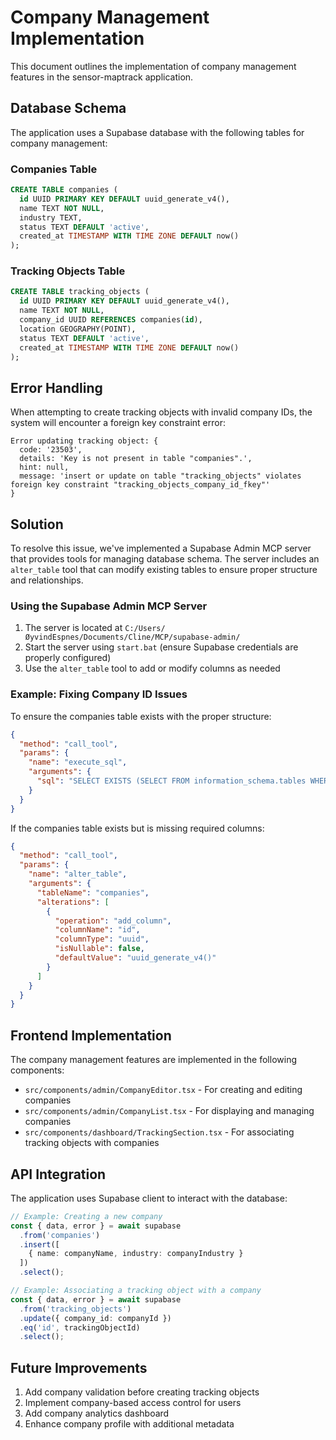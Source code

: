 # Company Management Implementation

This document outlines the implementation of company management features in the sensor-maptrack application.

## Database Schema

The application uses a Supabase database with the following tables for company management:

### Companies Table

```sql
CREATE TABLE companies (
  id UUID PRIMARY KEY DEFAULT uuid_generate_v4(),
  name TEXT NOT NULL,
  industry TEXT,
  status TEXT DEFAULT 'active',
  created_at TIMESTAMP WITH TIME ZONE DEFAULT now()
);
```

### Tracking Objects Table

```sql
CREATE TABLE tracking_objects (
  id UUID PRIMARY KEY DEFAULT uuid_generate_v4(),
  name TEXT NOT NULL,
  company_id UUID REFERENCES companies(id),
  location GEOGRAPHY(POINT),
  status TEXT DEFAULT 'active',
  created_at TIMESTAMP WITH TIME ZONE DEFAULT now()
);
```

## Error Handling

When attempting to create tracking objects with invalid company IDs, the system will encounter a foreign key constraint error:

```
Error updating tracking object: {
  code: '23503', 
  details: 'Key is not present in table "companies".',
  hint: null, 
  message: 'insert or update on table "tracking_objects" violates foreign key constraint "tracking_objects_company_id_fkey"'
}
```

## Solution

To resolve this issue, we've implemented a Supabase Admin MCP server that provides tools for managing database schema. The server includes an `alter_table` tool that can modify existing tables to ensure proper structure and relationships.

### Using the Supabase Admin MCP Server

1. The server is located at `C:/Users/ØyvindEspnes/Documents/Cline/MCP/supabase-admin/`
2. Start the server using `start.bat` (ensure Supabase credentials are properly configured)
3. Use the `alter_table` tool to add or modify columns as needed

### Example: Fixing Company ID Issues

To ensure the companies table exists with the proper structure:

```json
{
  "method": "call_tool", 
  "params": {
    "name": "execute_sql",
    "arguments": {
      "sql": "SELECT EXISTS (SELECT FROM information_schema.tables WHERE table_name = 'companies');"
    }
  }
}
```

If the companies table exists but is missing required columns:

```json
{
  "method": "call_tool", 
  "params": {
    "name": "alter_table",
    "arguments": {
      "tableName": "companies",
      "alterations": [
        {
          "operation": "add_column",
          "columnName": "id",
          "columnType": "uuid",
          "isNullable": false,
          "defaultValue": "uuid_generate_v4()"
        }
      ]
    }
  }
}
```

## Frontend Implementation

The company management features are implemented in the following components:

- `src/components/admin/CompanyEditor.tsx` - For creating and editing companies
- `src/components/admin/CompanyList.tsx` - For displaying and managing companies
- `src/components/dashboard/TrackingSection.tsx` - For associating tracking objects with companies

## API Integration

The application uses Supabase client to interact with the database:

```typescript
// Example: Creating a new company
const { data, error } = await supabase
  .from('companies')
  .insert([
    { name: companyName, industry: companyIndustry }
  ])
  .select();

// Example: Associating a tracking object with a company
const { data, error } = await supabase
  .from('tracking_objects')
  .update({ company_id: companyId })
  .eq('id', trackingObjectId)
  .select();
```

## Future Improvements

1. Add company validation before creating tracking objects
2. Implement company-based access control for users
3. Add company analytics dashboard
4. Enhance company profile with additional metadata